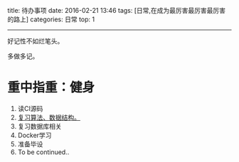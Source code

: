 
title: 待办事项
date: 2016-02-21 13:46
tags: [日常,在成为最厉害最厉害最厉害的路上]
categories: 日常
top: 1

---
 
 好记性不如烂笔头。

<!-- more -->

多做多记。

# 重中指重：健身

1. 读CI源码
2. [复习算法、数据结构。](http://zh.visualgo.net/)
3. 复习数据库相关
4. Docker学习
5. 准备毕设
6. To be continued..

